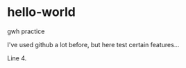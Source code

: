 # hello-world
gwh practice

I've used github a lot before, but here test certain features...

Line 4.

